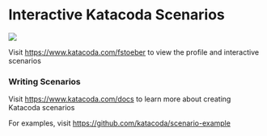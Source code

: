 # Interactive Katacoda Scenarios

[![](http://shields.katacoda.com/katacoda/fstoeber/count.svg)](https://www.katacoda.com/fstoeber "Get your profile on Katacoda.com")

Visit https://www.katacoda.com/fstoeber to view the profile and interactive scenarios

### Writing Scenarios
Visit https://www.katacoda.com/docs to learn more about creating Katacoda scenarios

For examples, visit https://github.com/katacoda/scenario-example
